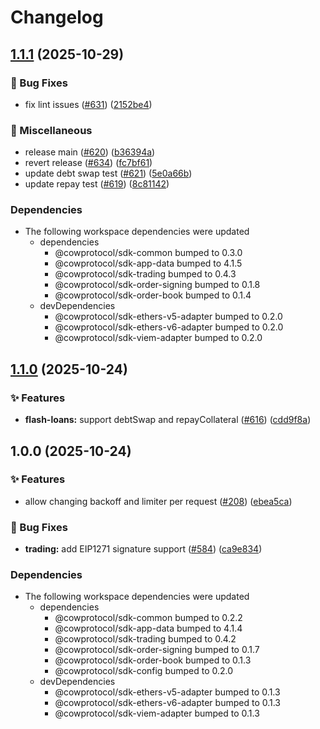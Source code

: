 # Changelog

## [1.1.1](https://github.com/cowprotocol/cow-sdk/compare/sdk-flash-loans-v1.1.0...sdk-flash-loans-v1.1.1) (2025-10-29)


### 🐛 Bug Fixes

* fix lint issues ([#631](https://github.com/cowprotocol/cow-sdk/issues/631)) ([2152be4](https://github.com/cowprotocol/cow-sdk/commit/2152be4f75017f033ca7eba0959d82691cef6ee3))


### 🔧 Miscellaneous

* release main ([#620](https://github.com/cowprotocol/cow-sdk/issues/620)) ([b36394a](https://github.com/cowprotocol/cow-sdk/commit/b36394a2ba38957edb47ffc4451ea6624d66737b))
* revert release ([#634](https://github.com/cowprotocol/cow-sdk/issues/634)) ([fc7bf61](https://github.com/cowprotocol/cow-sdk/commit/fc7bf61444619d4b2c3a3dd55b7ce52c197b1878))
* update debt swap test ([#621](https://github.com/cowprotocol/cow-sdk/issues/621)) ([5e0a66b](https://github.com/cowprotocol/cow-sdk/commit/5e0a66b2d7a8c34adf4dc50e3640f462a1e13188))
* update repay test ([#619](https://github.com/cowprotocol/cow-sdk/issues/619)) ([8c81142](https://github.com/cowprotocol/cow-sdk/commit/8c81142197e0b05c73ac7bf84cb9ccd022171d64))


### Dependencies

* The following workspace dependencies were updated
  * dependencies
    * @cowprotocol/sdk-common bumped to 0.3.0
    * @cowprotocol/sdk-app-data bumped to 4.1.5
    * @cowprotocol/sdk-trading bumped to 0.4.3
    * @cowprotocol/sdk-order-signing bumped to 0.1.8
    * @cowprotocol/sdk-order-book bumped to 0.1.4
  * devDependencies
    * @cowprotocol/sdk-ethers-v5-adapter bumped to 0.2.0
    * @cowprotocol/sdk-ethers-v6-adapter bumped to 0.2.0
    * @cowprotocol/sdk-viem-adapter bumped to 0.2.0

## [1.1.0](https://github.com/cowprotocol/cow-sdk/compare/sdk-flash-loans-v1.0.0...sdk-flash-loans-v1.1.0) (2025-10-24)


### ✨ Features

* **flash-loans:** support debtSwap and repayCollateral ([#616](https://github.com/cowprotocol/cow-sdk/issues/616)) ([cdd9f8a](https://github.com/cowprotocol/cow-sdk/commit/cdd9f8a3fdc73be56d727f0ec320c2f11516f778))

## 1.0.0 (2025-10-24)


### ✨ Features

* allow changing backoff and limiter per request ([#208](https://github.com/cowprotocol/cow-sdk/issues/208)) ([ebea5ca](https://github.com/cowprotocol/cow-sdk/commit/ebea5ca0858aeb89ae3e5d5407c8903c3ca5178d))


### 🐛 Bug Fixes

* **trading:** add EIP1271 signature support ([#584](https://github.com/cowprotocol/cow-sdk/issues/584)) ([ca9e834](https://github.com/cowprotocol/cow-sdk/commit/ca9e834e2b0edf8a757e01383b2218d5ecfbe25e))


### Dependencies

* The following workspace dependencies were updated
  * dependencies
    * @cowprotocol/sdk-common bumped to 0.2.2
    * @cowprotocol/sdk-app-data bumped to 4.1.4
    * @cowprotocol/sdk-trading bumped to 0.4.2
    * @cowprotocol/sdk-order-signing bumped to 0.1.7
    * @cowprotocol/sdk-order-book bumped to 0.1.3
    * @cowprotocol/sdk-config bumped to 0.2.0
  * devDependencies
    * @cowprotocol/sdk-ethers-v5-adapter bumped to 0.1.3
    * @cowprotocol/sdk-ethers-v6-adapter bumped to 0.1.3
    * @cowprotocol/sdk-viem-adapter bumped to 0.1.3

